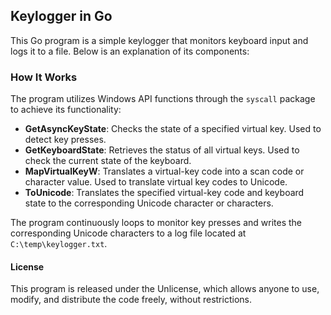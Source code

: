 ## Keylogger in Go

This Go program is a simple keylogger that monitors keyboard input and logs it to a file. Below is an explanation of its components:

### How It Works

The program utilizes Windows API functions through the `syscall` package to achieve its functionality:

- **GetAsyncKeyState**: Checks the state of a specified virtual key. Used to detect key presses.
- **GetKeyboardState**: Retrieves the status of all virtual keys. Used to check the current state of the keyboard.
- **MapVirtualKeyW**: Translates a virtual-key code into a scan code or character value. Used to translate virtual key codes to Unicode.
- **ToUnicode**: Translates the specified virtual-key code and keyboard state to the corresponding Unicode character or characters.

The program continuously loops to monitor key presses and writes the corresponding Unicode characters to a log file located at `C:\temp\keylogger.txt`.

#### License

This program is released under the Unlicense, which allows anyone to use, modify, and distribute the code freely, without restrictions.
